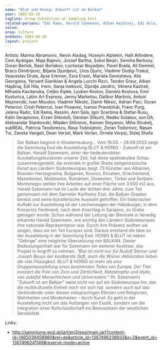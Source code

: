 ```yaml
---
name: "Blut und Honig: Zukunft ist am Balkan"
year: 2003-05-16
tagline: Group Exhibition at Sammlung Essl
related-persons: "Edi Rama, Harald Szeemann, Alban Hajdinaj, Edi Hila, Adrian Paci, Anri Sala, Gentian Shkurti, Ornela Vorpsi, Vénera Kastrati, Sislej Xhafa, Erzen Shkololli, Sanja Iveković"
value:
area: culture
enddate: 2003-09-28
layout: project
---
```

Artists: Marina Abramovic, Nevin Aladag, Hüseyin Alptekin, Halil Altindere, Cem Aydogan, Maja Bajevic, Jozsef Bartha, Sokol Beqiri, Semiha Berksoy, Goran Bertok, Basir Borlakov, Luchezar Boyadjiev, Pavel Braila, Ali Demirel, Braco Dimitrijevic, Biljana Djurdjevic, Uros Djuric, Vladimir Dodig-Trokut, Veaceslav Druta, Ayse Erkmen, Esra Ersen, Mariela Gemisheva, Alla Georgieva, Yervant Gianikian & Angela Lucchi Ricci, Teodor Graur, Alban Hajdinaj, Edi Hila, Irwin, Sanja Iveković, Djordje Jandric, Vénera Kastrati, Mihaela Kavdanska, Celjko Kipke, Lyuben Kostov, Daniela Kostova, Emir Kusturica, Labin Art Express, Jenny Marketou, Dalibor Martinis, Antoni Maznevski, Ivan Moudov, Vladimir Nikolic, Damír Niksic, Adrian Paci, Goran Petercol, Cristi Petercol, Ivan Posavec, Ivanov Pravdoliub, Franc Purg, Jelena Radic, Edi Rama, Rassim, Anri Sala, Igor Scerbina & Stefan Rusu, Kalin Serapionov, Erzen Shkololli, Gentian Shkurti, Nedko Solakov, son:DA, Aleksandar Stankovski, Mladen Stilinovic, Kamen Stoyanov, Miha Strukelj, subREAL, Patricia Teodorescu, Rasa Todosijevic, Zoran Todorovic, Nasan Tur, Zaneta Vangeli, Dean Verzel, Mark Verlan, Ornela Vorpsi, Sislej Xhafa

>Der Balkan beginnt in Klosterneuburg...
Vom 16.05. – 28.09.2003 zeigt die Sammlung Essl die Ausstellung BLUT & HONIG - Zukunft ist am Balkan. Harald Szeemann, einer der bedeutendsten Ausstellungskuratoren unserer Zeit, hat diese spektakuläre Schau zusammengestellt, die erstmals in großer Breite zeitgenössische Kunst aus Ländern Südosteuropas zeigt.
73 Künstler aus Albanien, Bosnien-Herzegowina, Bulgarien, Kosovo, Kroatien, Griechenland, Mazedonien, Moldawien, Rumänien, Slowenien, Türkei und Serbien-Montenegro stellen ihre Arbeiten auf einer Fläche von 3.500 m2 aus. Harald Szeemann hat im Laufe der letzten drei Jahre, zum Teil gemeinsam mit dem Sammler Karlheinz Essl, die Balkan-Staaten bereist und seine künstlerische Auswahl getroffen.
Ein historischer Auftakt zur Ausstellung ist der Leichenwagen der Habsburger, in dem Kronprinz Ferdinand, nach dem Anschlag in Sarajevo, zu Grabe getragen wurde.
Schon während der Leitung der Biennale in Venedig erkannte Harald Szeemann, wie wichtig den Ländern Südosteuropas ihre nationale Repräsentation war. Durch ihre Präsenz wollten sie zeigen, dass sie ein Teil Europas sind. Daraus entstand die Idee zu der Ausstellung in der Sammlung Essl. HONIG & BLUT ist neben "Gebirge" eine mögliche Übersetzung von BALKAN. Dieser Bedeutungsinhalt war für Szeemann ein weiterer Auslöser, das Projekt in Angriff zu nehmen.
*"Blut ist nicht nur für Rudolf Steiner und Joseph Beuys der kostbarste Saft, auch die Wiener Aktionisten lieben die rote Flüssigkeit. BLUT & HONIG ist mehr als eine Gruppenausstellung eines bestimmten Teiles von Europa. Der Titel evoziert die Pole von Zorn und Zärtlichkeit, Katastrophe und Idylle, von zutiefst Menschlichem und Universalem."* (H. Szeemann)
"Zukunft ist am Balkan" weist nicht nur auf ein Südosteuropa hin, das die multikulturelle Einheit noch vor sich hat, sondern auch auf das Verbindende unter diesen vielsprachigen Ethnien und Religionen, Mehrheiten und Minderheiten – durch Kunst. Es geht in der Ausstellung nicht um das Aufzeigen von Exotik, sondern um die Integration einer Kulturlandschaft ins Bewusstsein der westlichen Sensibilität.


Links:
* <http://sammlung-essl.at/jart/prj3/essl/main.jart?content-id=1465039458880&rel=de&article_id=1367496238933&x=2&event_id=1367496241149&reserve-mode=active>
